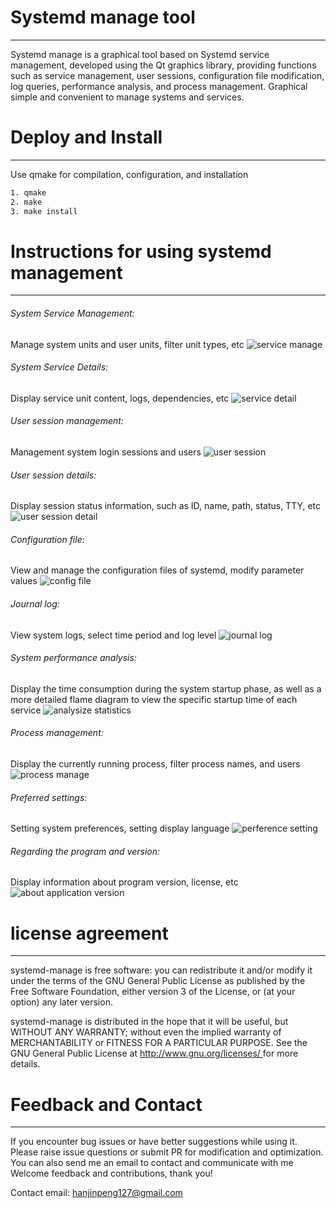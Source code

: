 
# Systemd manage tool
---
Systemd manage is a graphical tool based on Systemd service management, developed using the Qt graphics library, providing functions such as service management, user sessions, configuration file modification, log queries, performance analysis, and process management. Graphical simple and convenient to manage systems and services.

# Deploy and Install
---
Use qmake for compilation, configuration, and installation

```bash
1. qmake
2. make
3. make install
```



# Instructions for using systemd management
---
###### System Service Management:
Manage system units and user units, filter unit types, etc
![service manage](./images/en/service-manage-view-1.png "systemd service unit manage")

###### System Service Details:
Display service unit content, logs, dependencies, etc
![service detail](images/en/service-detail-view-1.png "service unit detail")

###### User session management:
Management system login sessions and users
![user session](images/en/user-session-view-1.png "user session info")

###### User session details:
Display session status information, such as ID, name, path, status, TTY, etc
![user session detail](images/en/user-session-detail-1.png "show user session detail")

###### Configuration file:
View and manage the configuration files of systemd, modify parameter values
![config file](images/en/config-file-view-1.png "config file info")

###### Journal log:
View system logs, select time period and log level
![journal log](images/en/journal-log-view-1.png "show journal log")

###### System performance analysis:
Display the time consumption during the system startup phase, as well as a more detailed flame diagram to view the specific startup time of each service
![analysize statistics](images/en/analysize-statistics-view-1.png "systemd performance analysize statistics")

###### Process management:
Display the currently running process, filter process names, and users
![process manage](images/en/process-manage-view-1.png "process management")

###### Preferred settings:
Setting system preferences, setting display language
![perference setting](images/en/setting-view-1.png "program perference setting")

###### Regarding the program and version:
Display information about program version, license, etc
![about application version](images/en/about-view-1.png "abuot version info")

# license agreement
---
systemd-manage is free software: you can redistribute it and/or modify it under the terms of the GNU General Public License as published by the Free Software Foundation, either version 3 of the License, or (at your option) any later version.

systemd-manage is distributed in the hope that it will be useful, but WITHOUT ANY WARRANTY; without even the implied warranty of MERCHANTABILITY or FITNESS FOR A PARTICULAR PURPOSE. See the GNU General Public License at [ http://www.gnu.org/licenses/ ]( http://www.gnu.org/licenses/ ) for more details.

# Feedback and Contact
---
If you encounter bug issues or have better suggestions while using it.
Please raise issue questions or submit PR for modification and optimization.
You can also send me an email to contact and communicate with me
Welcome feedback and contributions, thank you!

Contact email:  hanjinpeng127@gmail.com
